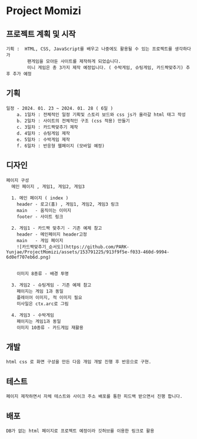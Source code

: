 # Project Momizi

## 프로젝트 계획 및 시작

    기획 :  HTML, CSS, JavaScript를 배우고 나중에도 활용될 수 있는 프로젝트를 생각하다가 
            팬게임을 모아둔 사이트를 제작하게 되었습니다.
            미니 게임은 총 3가지 제작 예정입니다. ( 수박게임, 슈팅게임, 카드짝맞추기) 추후 추가 예정
    
## 기획

    일정 - 2024. 01. 23 ~ 2024. 01. 28 ( 6일 )
        a. 1일차 : 전체적인 일정 기획및 스토리 보드와 css js가 올라갈 html 태그 작성
        b. 2일차 : 사이트의 전체적인 구조 (css 적용) 만들기
        c. 3일차 : 카드짝맞추기 제작
        d. 4일차 : 슈팅게임 제작
        e. 5일차 : 수박게임 제작
        f. 6일차 : 반응형 웹페이지 (모바일 예정)

## 디자인

    페이지 구성
      메인 페이지 , 게임1, 게임2, 게임3

      1. 메인 페이지 ( index ) 
        header - 로고(홈) , 게임1, 게임2, 게임3 링크
        main   - 움직이는 이미지
        footer - 사이트 링크

      2. 게임1 - 카드짝 맞추기 - 기존 예제 참고
        header - 메인페이지 header고정
        main   - 게임 페이지
        ![카드짝맞추기_순서도](https://github.com/PARK-Yunjae/ProjectMomizi/assets/153791225/913f9f5e-f033-460d-9994-6d0ef707eb6d.png)


        이미지 8종류 - 배경 투명

      3. 게임2 - 슈팅게임 - 기존 예제 참고
        페이지는 게임 1과 동일
        플레이어 이미지, 적 이미지 필요
        미사일은 ctx.arc로 그림
      
      4. 게임3 - 수박게임
        페이지는 게임1과 동일
        이미지 10종류 - 카드게임 재활용

## 개발
    html css 로 화면 구성을 만든 다음 개임 개발 진행 후 반응으로 구현.
## 테스트 
    페이지 제작하면서 자체 테스트와 사이크 주소 배포를 통한 피드백 받으면서 진행 합니다.
## 배포
    DB가 없는 html 페이지로 프로젝트 예정이라 깃허브를 이용한 링크로 활용
